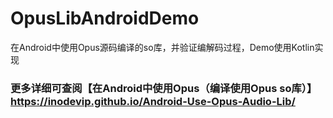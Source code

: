 # OpusLibAndroidDemo
在Android中使用Opus源码编译的so库，并验证编解码过程，Demo使用Kotlin实现

### 更多详细可查阅【在Android中使用Opus（编译使用Opus so库）】https://inodevip.github.io/Android-Use-Opus-Audio-Lib/